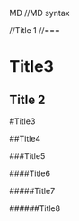 MD //MD syntax

//Title 1
//===


# Title3

Title 2
---

#Title3

##Title4

###Title5

####Title6

#####Title7

######Title8
